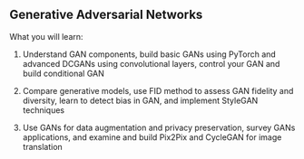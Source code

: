 ## Generative Adversarial Networks

What you will learn:

1) Understand GAN components, build basic GANs using PyTorch and advanced DCGANs using convolutional layers, control your GAN and build conditional GAN

2) Compare generative models, use FID method to assess GAN fidelity and diversity, learn to detect bias in GAN, and implement StyleGAN techniques

3) Use GANs for data augmentation and privacy preservation, survey GANs applications, and examine and build Pix2Pix and CycleGAN for image translation